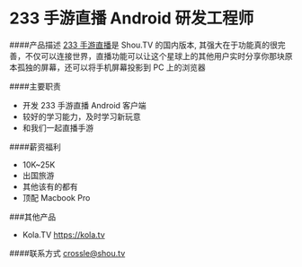 233 手游直播 Android 研发工程师
==========

####产品描述
[233 手游直播](https://233.tv)是 Shou.TV 的国内版本, 其强大在于功能真的很完善，不仅可以连接世界，直播功能可以让这个星球上的其他用户实时分享你那块原本孤独的屏幕，还可以将手机屏幕投影到 PC 上的浏览器

####主要职责
- 开发 233 手游直播 Android 客户端
- 较好的学习能力，及时学习新玩意
- 和我们一起直播手游

####薪资福利
- 10K~25K
- 出国旅游
- 其他该有的都有
- 顶配 Macbook Pro

###其他产品
- Kola.TV https://kola.tv


####联系方式
[crossle@shou.tv](mailto:crossle@shou.tv)
